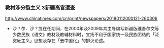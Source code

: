 ### 教材涉分裂主义 3新疆高官遭查
http://www.chinatimes.com/cn/print/newspapers/20180112000121-260309
- 沙？尔．沙？提在任期间，在2000年及2009年其主导编写新疆版维吾尔文等少数民族《语文》教材及教辅材料时，宣扬不利于国家统一及民族团结的「泛突厥主义」思想及存在「去中国化」的排汉论述。